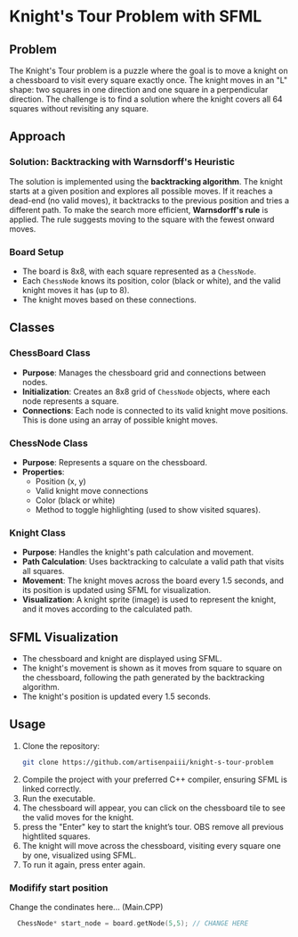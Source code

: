 
# Knight's Tour Problem with SFML

## Problem
The Knight's Tour problem is a puzzle where the goal is to move a knight on a chessboard to visit every square exactly once. The knight moves in an "L" shape: two squares in one direction and one square in a perpendicular direction. The challenge is to find a solution where the knight covers all 64 squares without revisiting any square.

## Approach
### Solution: Backtracking with Warnsdorff's Heuristic
The solution is implemented using the **backtracking algorithm**. The knight starts at a given position and explores all possible moves. If it reaches a dead-end (no valid moves), it backtracks to the previous position and tries a different path. To make the search more efficient, **Warnsdorff's rule** is applied. The rule suggests moving to the square with the fewest onward moves.

### Board Setup
- The board is 8x8, with each square represented as a `ChessNode`.
- Each `ChessNode` knows its position, color (black or white), and the valid knight moves it has (up to 8).
- The knight moves based on these connections.

## Classes

### ChessBoard Class
- **Purpose**: Manages the chessboard grid and connections between nodes.
- **Initialization**: Creates an 8x8 grid of `ChessNode` objects, where each node represents a square.
- **Connections**: Each node is connected to its valid knight move positions. This is done using an array of possible knight moves.

### ChessNode Class
- **Purpose**: Represents a square on the chessboard.
- **Properties**:
  - Position (x, y)
  - Valid knight move connections
  - Color (black or white)
  - Method to toggle highlighting (used to show visited squares).

### Knight Class
- **Purpose**: Handles the knight's path calculation and movement.
- **Path Calculation**: Uses backtracking to calculate a valid path that visits all squares.
- **Movement**: The knight moves across the board every 1.5 seconds, and its position is updated using SFML for visualization.
- **Visualization**: A knight sprite (image) is used to represent the knight, and it moves according to the calculated path.

## SFML Visualization
- The chessboard and knight are displayed using SFML.
- The knight's movement is shown as it moves from square to square on the chessboard, following the path generated by the backtracking algorithm.
- The knight's position is updated every 1.5 seconds.

## Usage
1. Clone the repository:
   ```bash
   git clone https://github.com/artisenpaiii/knight-s-tour-problem
   ```
2. Compile the project with your preferred C++ compiler, ensuring SFML is linked correctly.
3. Run the executable.
4. The chessboard will appear, you can click on the chessboard tile to see the valid moves for the knight.
3. press the "Enter" key to start the knight’s tour. OBS remove all previous hightlited squares.
4. The knight will move across the chessboard, visiting every square one by one, visualized using SFML.
5. To run it again, press enter again.

### Modifify start position

Change the condinates here... (Main.CPP)
```cpp
  ChessNode* start_node = board.getNode(5,5); // CHANGE HERE
```